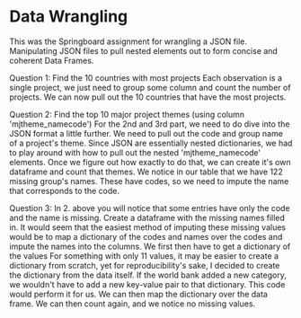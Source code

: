 # Data Wrangling
This was the Springboard assignment for wrangling a JSON file.
Manipulating JSON files to pull nested elements out to form concise and coherent Data Frames.

Question 1: Find the 10 countries with most projects
Each observation is a single project, we just need to group some column and count the number of projects. We can now pull out the 10 countries that have the most projects.

Question 2: Find the top 10 major project themes (using column 'mjtheme_namecode')
For the 2nd and 3rd part, we need to do dive into the JSON format a little further. We need to pull out the code and group name of a project's theme. 
Since JSON are essentially nested dictionaries, we had to play around with how to pull out the nested 'mjtheme_namecode' elements. Once we figure out how exactly to do that, we can create it's own dataframe and count that themes. We notice in our table that we have 122 missing group's names. These have codes, so we need to impute the name that corresponds to the code.

Question 3: In 2. above you will notice that some entries have only the code and the name is missing. Create a dataframe with the missing names filled in. 
It would seem that the easiest method of imputing these missing values would be to map a dictionary of the codes and names over the codes and impute the names into the columns. We first then have to get a dictionary of the values
For something with only 11 values, it may be easier to create a dictionary from scratch, yet for reproducibility's sake, I decided to create the dictionary from the data itself. If the world bank added a new category, we wouldn't have to add a new key-value pair to that dictionary. This code would perform it for us. We can then map the dictionary over the data frame. We can then count again, and we notice no missing values. 


